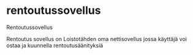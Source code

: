 # rentoutussovellus
Rentoutussovellus


Rentoutus sovellus on Loistotähden oma nettisovellus jossa käyttäjä voi ostaa ja kuunnella rentoutusäänityksiä
